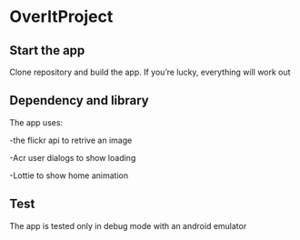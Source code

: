 # OverItProject

## Start the app
Clone repository and build the app. If you’re lucky, everything will work out

## Dependency and library
The app uses:

-the flickr api to retrive an image

-Acr user dialogs to show loading

-Lottie to show home animation

## Test
The app is tested only in debug mode with an android emulator
